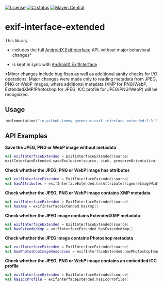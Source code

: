 [![License](https://img.shields.io/badge/License-Apache%202.0-blue.svg)](https://opensource.org/licenses/Apache-2.0)
[![CI status](https://github.com/Tommy-Geenexus/exif-interface-extended/workflows/Instrumentation%20Tests/badge.svg)](https://github.com/Tommy-Geenexus/exif-interface-extended/actions?query=workflow%3A%22Instrumentation+Tests%22)
[![Maven Central](https://maven-badges.herokuapp.com/maven-central/io.github.tommy-geenexus/exif-interface-extended/badge.svg)](https://maven-badges.herokuapp.com/maven-central/io.github.tommy-geenexus/exif-interface-extended)
# exif-interface-extended
This library
- includes the full [AndroidX ExifInterface](https://developer.android.com/reference/androidx/exifinterface/media/ExifInterface) API,
without major behavioral changes*

- is kept in sync with [AndroidX ExifInterface](https://developer.android.com/reference/androidx/exifinterface/media/ExifInterface)


*Minor changes include bug fixes as well as additional sanity checks for I/O operations. Major changes were made only to reading metadata from JPEG, PNG or WebP images, where additional metadata (XMP for PNG/WebP, ExtendedXMP/Photoshop for JPEG, ICC profile for JPEG/PNG/WebP) will be recognized.


## Usage
```kotlin
implementation("io.github.tommy-geenexus:exif-interface-extended:1.0.1")
```

## API Examples

**Save the JPEG, PNG or WebP image without metadata**
```kotlin
val exifInterfaceExtended = ExifInterfaceExtended(source)
exifInterfaceExtended.saveExclusive(source, sink, preserveOrientation)
```

**Check whether the JPEG, PNG or WebP image has attributes**
```kotlin
val exifInterfaceExtended = ExifInterfaceExtended(source)
val hasAttributes = exifInterfaceExtended.hasAttributes(ignoreImageWidthAndLength)
```

**Check whether the JPEG, PNG or WebP image contains XMP metadata**
```kotlin
val exifInterfaceExtended = ExifInterfaceExtended(source)
val hasXmp = exifInterfaceExtended.hasXmp()
```

**Check whether the JPEG image contains ExtendedXMP metadata**
```kotlin
val exifInterfaceExtended = ExifInterfaceExtended(source)
val hasExtendedXmp = exifInterfaceExtended.hasExtendedXmp()
```

**Check whether the JPEG image contains Photoshop metadata**
```kotlin
val exifInterfaceExtended = ExifInterfaceExtended(source)
val hasPhotoshopImageResources = exifInterfaceExtended.hasPhotoshopImageResources()
```

**Check whether the JPEG, PNG or WebP image contains an embedded ICC profile**
```kotlin
val exifInterfaceExtended = ExifInterfaceExtended(source)
val hasIccProfile = exifInterfaceExtended.hasIccProfile()
```
